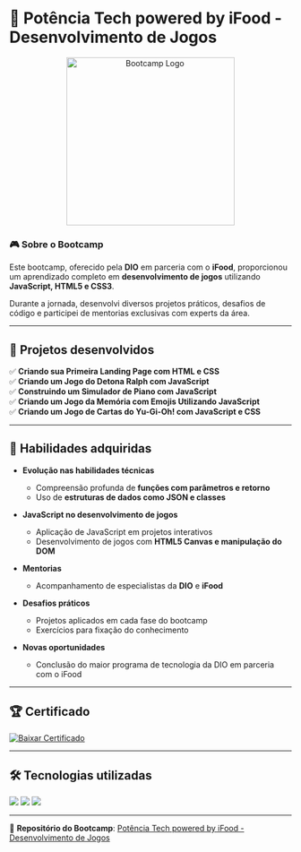 # 🚀 Potência Tech powered by iFood - Desenvolvimento de Jogos  

<p align="center">
  <a href="https://github.com/user-attachments/assets/880070f2-d603-41ee-bc7c-1c8bd6f69d20">
    <img src="https://github.com/user-attachments/assets/880070f2-d603-41ee-bc7c-1c8bd6f69d20" alt="Bootcamp Logo" width="300">
  </a>
</p>

### 🎮 Sobre o Bootcamp  
Este bootcamp, oferecido pela **DIO** em parceria com o **iFood**, proporcionou um aprendizado completo em **desenvolvimento de jogos** utilizando **JavaScript, HTML5 e CSS3**.  

Durante a jornada, desenvolvi diversos projetos práticos, desafios de código e participei de mentorias exclusivas com experts da área.  

---

## 📌 Projetos desenvolvidos  

✅ **Criando sua Primeira Landing Page com HTML e CSS**  
✅ **Criando um Jogo do Detona Ralph com JavaScript**  
✅ **Construindo um Simulador de Piano com JavaScript**  
✅ **Criando um Jogo da Memória com Emojis Utilizando JavaScript**  
✅ **Criando um Jogo de Cartas do Yu-Gi-Oh! com JavaScript e CSS**  

---

## 🚀 Habilidades adquiridas  

- **Evolução nas habilidades técnicas**  
  - Compreensão profunda de **funções com parâmetros e retorno**  
  - Uso de **estruturas de dados como JSON e classes**  

- **JavaScript no desenvolvimento de jogos**  
  - Aplicação de JavaScript em projetos interativos  
  - Desenvolvimento de jogos com **HTML5 Canvas e manipulação do DOM**  

- **Mentorias**  
  - Acompanhamento de especialistas da **DIO** e **iFood**  

- **Desafios práticos**  
  - Projetos aplicados em cada fase do bootcamp  
  - Exercícios para fixação do conhecimento  

- **Novas oportunidades**  
  - Conclusão do maior programa de tecnologia da DIO em parceria com o iFood  

---

## 🏆 Certificado  

[![Baixar Certificado](https://img.shields.io/badge/CERTIFICADO-Download-blue?style=for-the-badge&logo=adobeacrobatreader)](https://github.com/user-attachments/files/18596833/36813A13.pdf)

---

## 🛠 Tecnologias utilizadas  

<p align="left">
  <a href="#"><img src="https://img.shields.io/badge/JavaScript-323330?style=for-the-badge&logo=javascript&logoColor=F7DF1E"></a>
  <a href="#"><img src="https://img.shields.io/badge/CSS3-1572B6?style=for-the-badge&logo=css3&logoColor=white"></a>
  <a href="#"><img src="https://img.shields.io/badge/HTML5-E34F26?style=for-the-badge&logo=html5&logoColor=white"></a>
</p>

---

🔗 **Repositório do Bootcamp**: [Potência Tech powered by iFood - Desenvolvimento de Jogos](https://github.com/johnlimasantos/Potencia-Tech-powered-by-iFood-Desenvolvimento-de-Jogos.git)
